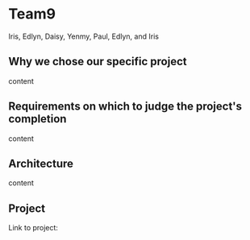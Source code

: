# Team9
Iris, Edlyn, Daisy, Yenmy, Paul, Edlyn, and Iris

## Why we chose our specific project

content 

## Requirements on which to judge the project's completion

content

## Architecture

content 

## Project

Link to project: 

